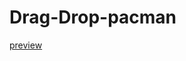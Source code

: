 # Drag-Drop-pacman

<a href="https://htmlpreview.github.io/?https://github.com/quet-romain/Drag-Drop-pacman/blob/master/index.html">preview</a>
